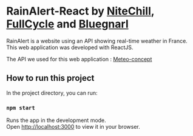 # RainAlert-React by <a href="https://github.com/NiteChill">NiteChill</a>, <a href="https://github.com/FullCycle">FullCycle</a> and <a href="https://github.com/Bluegnarl">Bluegnarl</a>

RainAlert is a website using an API showing real-time weather in France. This web application was developed with ReactJS.

The API we used for this web application : <a href="https://api.meteo-concept.com/">Meteo-concept</a>

## How to run this project

In the project directory, you can run:

### `npm start`

Runs the app in the development mode.\
Open [http://localhost:3000](http://localhost:3000) to view it in your browser.
